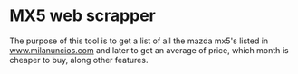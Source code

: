 # MX5 web scrapper

The purpose of this tool is to get a list of all the mazda mx5's listed 
in www.milanuncios.com and later to get an average of price, which month 
is cheaper to buy, along other features.

